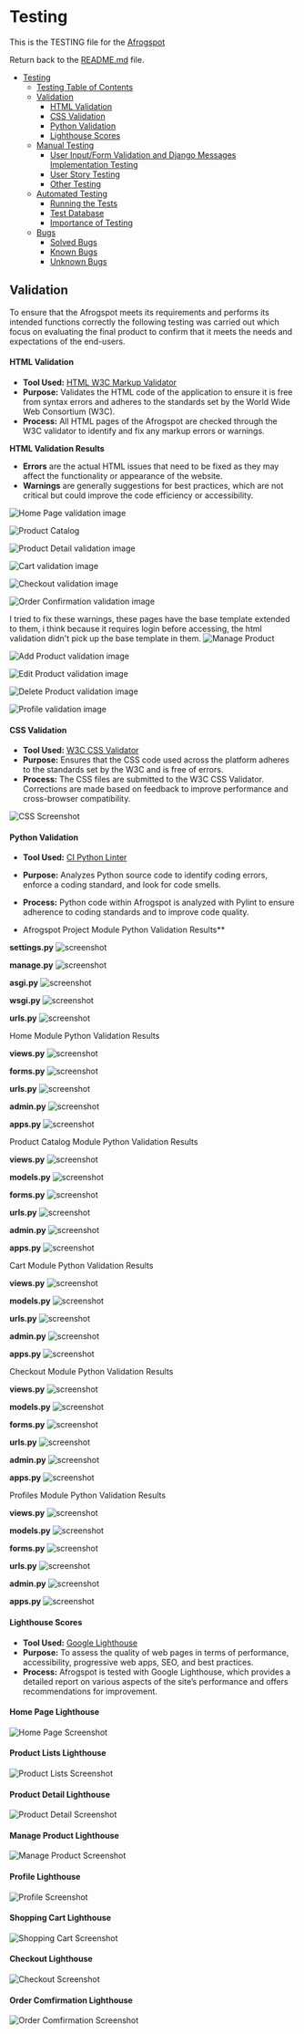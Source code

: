 # Testing

This is the TESTING file for the [Afrogspot](https://afrogspot-e3f40930991f.herokuapp.com/)

Return back to the [README.md](README.md) file.

- [Testing](#testing)
  - [Testing  Table of Contents](#testing--table-of-contents)
  - [Validation](#validation)
      - [HTML Validation](#html-validation)
      - [CSS Validation](#css-validation)
      - [Python Validation](#python-validation)
      - [Lighthouse Scores](#lighthouse-scores)
  - [Manual Testing](#manual-testing)
    - [User Input/Form Validation and Django Messages Implementation Testing](#user-input/form-validation-and-django-messages-implementation-testing)
    - [User Story Testing](#user-story-testing)
    - [Other Testing](#Other-Testing)
  - [Automated Testing](#automated-testing)
    - [Running the Tests](#running-the-tests)
    - [Test Database](#test-database)
    - [Importance of Testing](#importance-of-testing)
  - [Bugs](#bugs)
    - [Solved Bugs](#solved-bugs)
    - [Known Bugs](#known-bugs)
    - [Unknown Bugs](#unknown-bugs)


## Validation
To ensure that the Afrogspot meets its requirements and performs its intended functions correctly the following testing was carried out which focus on evaluating the final product to confirm that it meets the needs and expectations of the end-users.

#### HTML Validation
- **Tool Used:** [HTML W3C Markup Validator](https://validator.w3.org/)
- **Purpose:** Validates the HTML code of the application to ensure it is free from syntax errors and adheres to the standards set by the World Wide Web Consortium (W3C).
- **Process:** All HTML pages of the Afrogspot are checked through the W3C validator to identify and fix any markup errors or warnings.

**HTML Validation Results**
- **Errors** are the actual HTML issues that need to be fixed as they may affect the functionality or appearance of the website.
- **Warnings** are generally suggestions for best practices, which are not critical but could improve the code efficiency or accessibility.

![Home Page validation image](/images/home.page-html-cherker.png)

![Product Catalog](/images/catalog-html-checker.png)

![Product Detail validation image](/images/product-detail-html-checker.png)

![Cart validation image](/images/cart-html-checker.png)

![Checkout validation image](/images/checkout-html-checker.png)

![Order Confirmation validation image](/images/order-confirm-html-checker.png)

I tried to fix these warnings, these pages have the base template extended to them, i think because it requires login before accessing, the html validation didn't pick up the base template in them.
![Manage Product](/images/manage-product-html-checker.png)

![Add Product validation image](/images/add-product-html-checker.png)

![Edit Product validation image](/images/update-product-html-checker.png)

![Delete Product validation image](/images/delete-product-html-checker.png)

![Profile validation image](/images/profile-html-checker.png)

#### CSS Validation
- **Tool Used:** [W3C CSS Validator](https://jigsaw.w3.org/css-validator/)
- **Purpose:** Ensures that the CSS code used across the platform adheres to the standards set by the W3C and is free of errors.
- **Process:** The CSS files are submitted to the W3C CSS Validator. Corrections are made based on feedback to improve performance and cross-browser compatibility.

![CSS Screenshot](/images/css-validatn-img.png)

#### Python Validation
- **Tool Used:** [CI Python Linter](https://pep8ci.herokuapp.com/#)
- **Purpose:** Analyzes Python source code to identify coding errors, enforce a coding standard, and look for code smells.
- **Process:** Python code within Afrogspot is analyzed with Pylint to ensure adherence to coding standards and to improve code quality.

- Afrogspot Project Module Python Validation Results**

**settings.py** 
![screenshot]()

**manage.py**
![screenshot]()

**asgi.py**
![screenshot]()

**wsgi.py**
![screenshot]()

**urls.py**
![screenshot]()

Home Module Python Validation Results

**views.py**
![screenshot]()

**forms.py**
![screenshot]()

**urls.py**
![screenshot]()

**admin.py**
![screenshot]()

**apps.py**
![screenshot]()

Product Catalog Module Python Validation Results

**views.py**
![screenshot]()

**models.py**
![screenshot]()

**forms.py**
![screenshot]()

**urls.py**
![screenshot]()

**admin.py**
![screenshot]()

**apps.py**
![screenshot]()

Cart Module Python Validation Results

**views.py**
![screenshot]()

**models.py**
![screenshot]()

**urls.py**
![screenshot]()

**admin.py**
![screenshot]()

**apps.py**
![screenshot]()

Checkout Module Python Validation Results

**views.py**
![screenshot]()

**models.py**
![screenshot]()

**forms.py**
![screenshot]()

**urls.py**
![screenshot]()

**admin.py**
![screenshot]()

**apps.py**
![screenshot]()

Profiles Module Python Validation Results

**views.py**
![screenshot]()

**models.py**
![screenshot]()

**forms.py**
![screenshot]()

**urls.py**
![screenshot]()

**admin.py**
![screenshot]()

**apps.py**
![screenshot]()

#### Lighthouse Scores
- **Tool Used:** [Google Lighthouse](https://en.wikipedia.org/wiki/Google_Lighthouse)
- **Purpose:** To assess the quality of web pages in terms of performance, accessibility, progressive web apps, SEO, and best practices.
- **Process:** Afrogspot is tested with Google Lighthouse, which provides a detailed report on various aspects of the site’s performance and offers recommendations for improvement.

#### Home Page Lighthouse
![Home Page Screenshot](/images/lighthouse-home-page.png)

#### Product Lists Lighthouse
![Product Lists Screenshot](/images/lighthouse-product-catalog.png)

#### Product Detail Lighthouse
![Product Detail Screenshot](/images/lighthouse-product-detail.png)

#### Manage Product Lighthouse
![Manage Product Screenshot](/images/lighthouse-manage-product.png)

#### Profile Lighthouse
![Profile Screenshot](/images/lighthouse-profile.png)

#### Shopping Cart Lighthouse
![Shopping Cart Screenshot](/images/lighthouse-cart.png)

#### Checkout Lighthouse
![Checkout Screenshot](/images/lighthouse-checkout.png)

#### Order Comfirmation Lighthouse
![Order Comfirmation Screenshot](/images/lighthouse-order-confirm.png)


